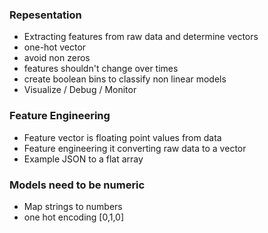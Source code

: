### Repesentation

 - Extracting features from raw data and determine vectors
 - one-hot vector
 - avoid non zeros
 - features shouldn't change over times
 - create boolean bins to classify non linear models
 - Visualize / Debug / Monitor

 ### Feature Engineering

  - Feature vector is floating point values from data
  - Feature engineering it converting raw data to a vector
  - Example JSON to a flat array

 ### Models need to be numeric

  - Map strings to numbers
  - one hot encoding [0,1,0]